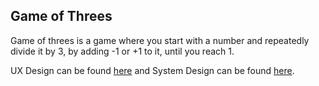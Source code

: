 ## Game of Threes

Game of threes is a game where you start with a number and repeatedly divide it by 3, by adding -1 or +1 to it, until you reach 1.


UX Design can be found [here](https://www.figma.com/file/XC8AZwsZi2vPGVHY5PK7NT/Game-of-Three?node-id=0:1&t=dlZOLj0twAkzVzCA-0) and System Design can be found [here](https://miro.com/app/board/uXjVPh63-Vo=/?share_link_id=934561419491).
